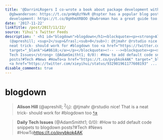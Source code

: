 ```yaml
---
title: '@DarrinLRogers I co-wrote a book about package development with @rdpeng and
  @gbwanderson: https://t.co/pnWq8zYNvR @hspter has a popular blog post about package
  development: https://t.co/BgHhmXRBOO @kwbroman has a great guide too: https://t.co/8CDjzwPTWD'
date: '2017-11-22'
linkTitle: /post/2017/11/22/
source: Yihui's Twitter Feeds
description: ' <h1 id="blogdown">blogdown</h1><blockquote><p><strong>Alison Hill</strong>
  (@apreshill; <sup>2</sup>&frasl;<sub>0</sub>): @tjmahr @rstudio nice! That is a
  neat trick- should work for #blogdown too <a href="https://twitter.com/xieyihui/status/932819151080497153"
  target="_blank">&#8618;</a></p></blockquote><!-- --><blockquote><p><strong>Daily
  Tech Issues</strong> (@AdamSmitht1; 0/0): #How to add default code snippets to blogdown
  posts?#Tech #News #HowTo<a href="https://t.co/pvybkok4AK" target="_blank">https://t.co/pvybkok4AK</a>
  <a href="https://twitter.com/xieyihui/status/932981961177608193" ...'
disable_comments: true
---
```

 <h1 id="blogdown">blogdown</h1><blockquote><p><strong>Alison Hill</strong> (@apreshill; <sup>2</sup>&frasl;<sub>0</sub>): @tjmahr @rstudio nice! That is a neat trick- should work for #blogdown too <a href="https://twitter.com/xieyihui/status/932819151080497153" target="_blank">&#8618;</a></p></blockquote><!-- --><blockquote><p><strong>Daily Tech Issues</strong> (@AdamSmitht1; 0/0): #How to add default code snippets to blogdown posts?#Tech #News #HowTo<a href="https://t.co/pvybkok4AK" target="_blank">https://t.co/pvybkok4AK</a> <a href="https://twitter.com/xieyihui/status/932981961177608193" ...